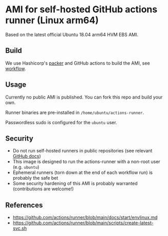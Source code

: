 # AMI for self-hosted GitHub actions runner (Linux arm64)

Based on the latest official Ubuntu 18.04 arm64 HVM EBS AMI.

## Build

We use Hashicorp's [packer](https://www.packer.io/) and GitHub actions to build the AMI, see [workflow](.github/workflows/build-ami.yml).

## Usage

Currently no public AMI is published. You can fork this repo and build your own.

Runner binaries are pre-installed in `/home/ubuntu/actions-runner`.

Passwordless sudo is configured for the `ubuntu` user.

## Security

- Do not run self-hosted runners in public repositories (see relevant [GitHub docs](https://docs.github.com/en/actions/hosting-your-own-runners/about-self-hosted-runners#self-hosted-runner-security-with-public-repositories))
- This image is designed to run the actions-runner with a non-root user (e.g. `ubuntu`)
- Ephemeral runners (torn down at the end of each workflow run) is probably the safe bet
- Some security hardening of this AMI is probably warranted (contributions are welcome!)

## References

- <https://github.com/actions/runner/blob/main/docs/start/envlinux.md>
- <https://github.com/actions/runner/blob/main/scripts/create-latest-svc.sh>
